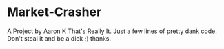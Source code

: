 # Market-Crasher
A Project by Aaron K
That's Really It. 
Just a few lines of pretty dank code.
Don't steal it and be a dick ;) thanks. 
